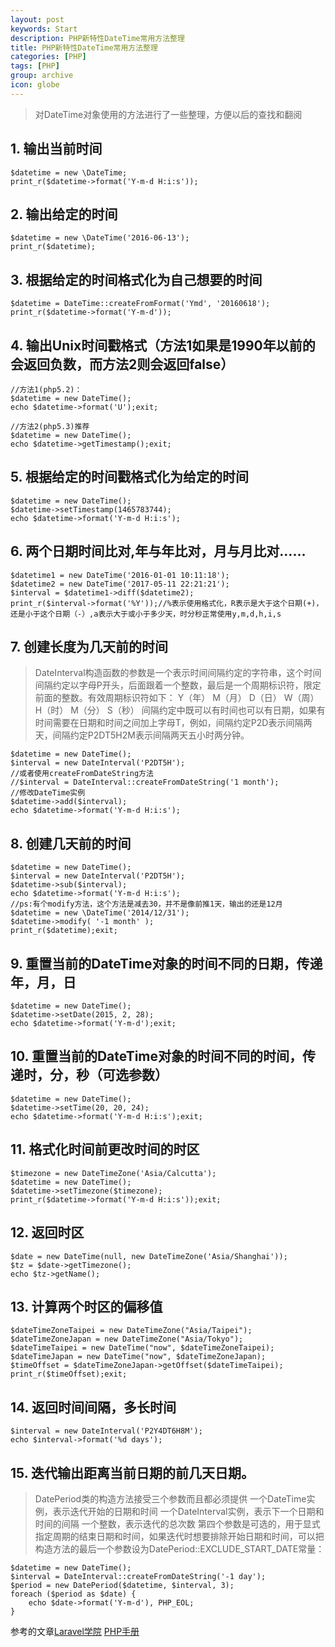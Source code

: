```yaml
---
layout: post
keywords: Start
description: PHP新特性DateTime常用方法整理
title: PHP新特性DateTime常用方法整理
categories: [PHP]
tags: [PHP]
group: archive
icon: globe
---
```




>对DateTime对象使用的方法进行了一些整理，方便以后的查找和翻阅

## 1. 输出当前时间
    $datetime = new \DateTime;
    print_r($datetime->format('Y-m-d H:i:s'));

## 2. 输出给定的时间
    $datetime = new \DateTime('2016-06-13');
    print_r($datetime);

## 3. 根据给定的时间格式化为自己想要的时间
    $datetime = DateTime::createFromFormat('Ymd', '20160618');
    print_r($datetime->format('Y-m-d'));

## 4. 输出Unix时间戳格式（方法1如果是1990年以前的会返回负数，而方法2则会返回false）
    //方法1(php5.2)：
    $datetime = new DateTime();
    echo $datetime->format('U');exit;

    //方法2(php5.3)推荐
    $datetime = new DateTime();
    echo $datetime->getTimestamp();exit;

## 5. 根据给定的时间戳格式化为给定的时间
    $datetime = new DateTime();
    $datetime->setTimestamp(1465783744);
    echo $datetime->format('Y-m-d H:i:s');

## 6. 两个日期时间比对,年与年比对，月与月比对……
    $datetime1 = new DateTime('2016-01-01 10:11:18');
    $datetime2 = new DateTime('2017-05-11 22:21:21');
    $interval = $datetime1->diff($datetime2);
    print_r($interval->format('%Y'));//%表示使用格式化，R表示是大于这个日期(+)，还是小于这个日期（-）,a表示大于或小于多少天，时分秒正常使用y,m,d,h,i,s

## 7. 创建长度为几天前的时间
>DateInterval构造函数的参数是一个表示时间间隔约定的字符串，这个时间间隔约定以字母P开头，后面跟着一个整数，最后是一个周期标识符，限定前面的整数。有效周期标识符如下：
>Y（年）  M（月） D（日） W（周） H（时） M（分） S（秒）
>间隔约定中既可以有时间也可以有日期，如果有时间需要在日期和时间之间加上字母T，例如，间隔约定P2D表示间隔两天，间隔约定P2DT5H2M表示间隔两天五小时两分钟。

    $datetime = new DateTime();
    $interval = new DateInterval('P2DT5H');
    //或者使用createFromDateString方法
    //$interval = DateInterval::createFromDateString('1 month');
    //修改DateTime实例
    $datetime->add($interval);
    echo $datetime->format('Y-m-d H:i:s');

## 8. 创建几天前的时间
    $datetime = new DateTime();
    $interval = new DateInterval('P2DT5H');
    $datetime->sub($interval);
    echo $datetime->format('Y-m-d H:i:s');
    //ps:有个modify方法，这个方法是减去30，并不是像前推1天，输出的还是12月
    $datetime = new \DateTime('2014/12/31');
    $datetime->modify( '-1 month' );
    print_r($datetime);exit;

## 9. 重置当前的DateTime对象的时间不同的日期，传递年，月，日
    $datetime = new DateTime();
    $datetime->setDate(2015, 2, 28);
    echo $datetime->format('Y-m-d');exit;

## 10. 重置当前的DateTime对象的时间不同的时间，传递时，分，秒（可选参数）
    $datetime = new DateTime();
    $datetime->setTime(20, 20, 24);
    echo $datetime->format('Y-m-d H:i:s');exit;

## 11. 格式化时间前更改时间的时区
    $timezone = new DateTimeZone('Asia/Calcutta');
    $datetime = new DateTime();
    $datetime->setTimezone($timezone);
    print_r($datetime->format('Y-m-d H:i:s'));exit;

## 12. 返回时区
    $date = new DateTime(null, new DateTimeZone('Asia/Shanghai'));
    $tz = $date->getTimezone();
    echo $tz->getName();

## 13. 计算两个时区的偏移值
    $dateTimeZoneTaipei = new DateTimeZone("Asia/Taipei");
    $dateTimeZoneJapan = new DateTimeZone("Asia/Tokyo");
    $dateTimeTaipei = new DateTime("now", $dateTimeZoneTaipei);
    $dateTimeJapan = new DateTime("now", $dateTimeZoneJapan);
    $timeOffset = $dateTimeZoneJapan->getOffset($dateTimeTaipei);
    print_r($timeOffset);exit;


## 14. 返回时间间隔，多长时间
    $interval = new DateInterval('P2Y4DT6H8M');
    echo $interval->format('%d days');

## 15. 迭代输出距离当前日期的前几天日期。
>DatePeriod类的构造方法接受三个参数而且都必须提供
>一个DateTime实例，表示迭代开始的日期和时间
>一个DateInterval实例，表示下一个日期和时间的间隔
>一个整数，表示迭代的总次数
>第四个参数是可选的，用于显式指定周期的结束日期和时间，如果迭代时想要排除开始日期和时间，可以把构造方法的最后一个参数设为DatePeriod::EXCLUDE_START_DATE常量：

    $datetime = new DateTime();
    $interval = DateInterval::createFromDateString('-1 day');
    $period = new DatePeriod($datetime, $interval, 3);
    foreach ($period as $date) {
        echo $date->format('Y-m-d'), PHP_EOL;
    }
    

参考的文章[Laravel学院](http://laravelacademy.org/post/4797.html)
        [PHP手册](http://php.net/manual/zh/refs.calendar.php)
